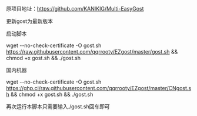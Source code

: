原项目地址：https://github.com/KANIKIG/Multi-EasyGost

更新gost为最新版本

启动脚本

wget --no-check-certificate -O gost.sh https://raw.githubusercontent.com/qqrrooty/EZgost/master/gost.sh && chmod +x gost.sh && ./gost.sh

国内机器

wget --no-check-certificate -O gost.sh https://ghp.ci/raw.githubusercontent.com/qqrrooty/EZgost/master/CNgost.sh && chmod +x gost.sh && ./gost.sh

再次运行本脚本只需要输入./gost.sh回车即可

